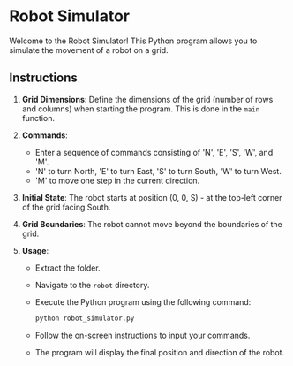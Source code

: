 # Robot Simulator

Welcome to the Robot Simulator! This Python program allows you to simulate the movement of a robot on a grid.

## Instructions

1. **Grid Dimensions**: Define the dimensions of the grid (number of rows and columns) when starting the program. This is done in the `main` function.

2. **Commands**:
   - Enter a sequence of commands consisting of 'N', 'E', 'S', 'W', and 'M'.
   - 'N' to turn North, 'E' to turn East, 'S' to turn South, 'W' to turn West.
   - 'M' to move one step in the current direction.

3. **Initial State**: The robot starts at position (0, 0, S) - at the top-left corner of the grid facing South.

4. **Grid Boundaries**: The robot cannot move beyond the boundaries of the grid.

5. **Usage**:
   - Extract the folder.
   - Navigate to the `robot` directory.
   - Execute the Python program using the following command:
   
     ```bash
     python robot_simulator.py
     ```

   - Follow the on-screen instructions to input your commands.
   - The program will display the final position and direction of the robot.
